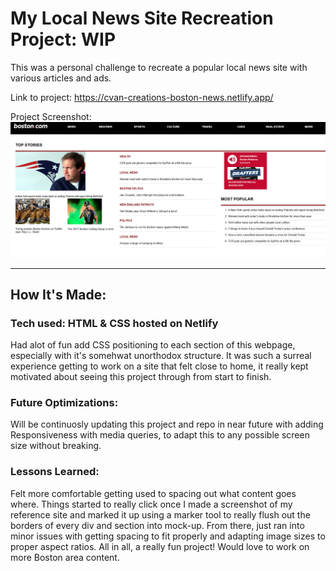 # My Local News Site Recreation Project: WIP

This was a personal challenge to recreate a popular local news site with various articles and ads.

Link to project: https://cvan-creations-boston-news.netlify.app/

Project Screenshot: ![](https://github.com/CodingWCal/web-design-projects/blob/main/Boston.com%20News%20Responsive/boston-news-screenshot.png)

---

## How It's Made:

### Tech used: HTML & CSS hosted on Netlify

Had alot of fun add CSS positioning to each section of this webpage, especially with it's somehwat unorthodox structure. It was such a surreal experience getting to work on a site that felt close to home, it really kept motivated about seeing this project through from start to finish.

### Future Optimizations:
Will be continuosly updating this project and repo in near future with adding Responsiveness with media queries, to adapt this to any possible screen size without breaking.

### Lessons Learned:
Felt more comfortable getting used to spacing out what content goes where. Things started to really click once I made a screenshot of my reference site and marked it up using a marker tool to really flush out the borders of every div and section into mock-up. From there, just ran into minor issues with getting spacing to fit properly and adapting image sizes to proper aspect ratios. All in all, a really fun project! Would love to work on more Boston area content.
